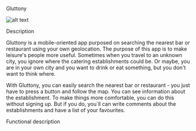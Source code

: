 Gluttony

![alt text](https://github.com/crispine/skylab-bootcamp-202004/blob/gluttony-develop/staff/cristina-gutierrez/gluttony/gluttony-app/assets/images/logo-color-version-png.png)

Description

Gluttony is a mobile-oriented app purposed on searching the nearest bar or restaurant using your own geolocation. The purpose of this app is to make leisure's people more useful. Sometimes when you travel to an unknown city, you ignore where the catering establishments could be. Or maybe, you are in your own city and you want to drink or eat something, but you don't want to think where.

With Gluttony, you can easily search the nearest bar or restaurant - you just have to press a button and follow the map. You can see information about the establishment. To make things more comfortable, you can do this without signing up. But if you do, you`ll can write comments about the establishments and have a list of your favourites.

Functional description